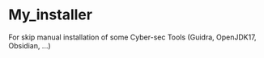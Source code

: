 # My_installer
For skip manual installation of some Cyber-sec Tools (Guidra, OpenJDK17, Obsidian, ...)
